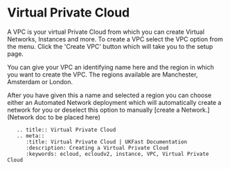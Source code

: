 # Virtual Private Cloud

A VPC is your virtual Private Cloud from which you can create Virtual Networks, Instances and more. To create a VPC select the VPC option from the menu. Click the 'Create VPC' button which will take you to the setup page.

You can give your VPC an identifying name here and the region in which you want to create the VPC. The regions available are Manchester, Amsterdam or London.

After you have given this a name and selected a region you can choose either an Automated Network deployment which will automatically create a network for you or deselect this option to manually [create a Network.](Network doc to be placed here) 

```eval_rst
   .. title:: Virtual Private Cloud
   .. meta::
      :title: Virtual Private Cloud | UKFast Documentation
      :description: Creating a Virtual Private Cloud
      :keywords: ecloud, ecloudv2, instance, VPC, Virtual Private Cloud
```